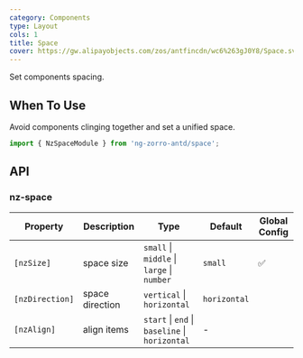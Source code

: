 ```yaml
---
category: Components
type: Layout
cols: 1
title: Space
cover: https://gw.alipayobjects.com/zos/antfincdn/wc6%263gJ0Y8/Space.svg
---
```


Set components spacing.

## When To Use

Avoid components clinging together and set a unified space.

```ts
import { NzSpaceModule } from 'ng-zorro-antd/space';
```

## API

### nz-space


| Property | Description | Type | Default | Global Config |
| --- | --- | --- | --- | --- |
| `[nzSize]` | space size | `small` \| `middle` \| `large` \| `number` | `small` | ✅ |
| `[nzDirection]` | space direction | `vertical` \| `horizontal` | `horizontal` |  |
| `[nzAlign]` | align items | `start` \| `end` \| `baseline` \| `horizontal` | - | |
